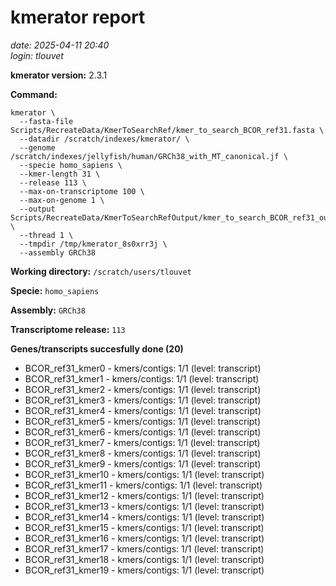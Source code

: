 # kmerator report
*date: 2025-04-11 20:40*  
*login: tlouvet*

**kmerator version:** 2.3.1

**Command:**

```
kmerator \
  --fasta-file Scripts/RecreateData/KmerToSearchRef/kmer_to_search_BCOR_ref31.fasta \
  --datadir /scratch/indexes/kmerator/ \
  --genome /scratch/indexes/jellyfish/human/GRCh38_with_MT_canonical.jf \
  --specie homo_sapiens \
  --kmer-length 31 \
  --release 113 \
  --max-on-transcriptome 100 \
  --max-on-genome 1 \
  --output Scripts/RecreateData/KmerToSearchRefOutput/kmer_to_search_BCOR_ref31_output \
  --thread 1 \
  --tmpdir /tmp/kmerator_8s0xrr3j \
  --assembly GRCh38
```

**Working directory:** `/scratch/users/tlouvet`

**Specie:** `homo_sapiens`

**Assembly:** `GRCh38`

**Transcriptome release:** `113`

**Genes/transcripts succesfully done (20)**

- BCOR_ref31_kmer0 - kmers/contigs: 1/1 (level: transcript)
- BCOR_ref31_kmer1 - kmers/contigs: 1/1 (level: transcript)
- BCOR_ref31_kmer2 - kmers/contigs: 1/1 (level: transcript)
- BCOR_ref31_kmer3 - kmers/contigs: 1/1 (level: transcript)
- BCOR_ref31_kmer4 - kmers/contigs: 1/1 (level: transcript)
- BCOR_ref31_kmer5 - kmers/contigs: 1/1 (level: transcript)
- BCOR_ref31_kmer6 - kmers/contigs: 1/1 (level: transcript)
- BCOR_ref31_kmer7 - kmers/contigs: 1/1 (level: transcript)
- BCOR_ref31_kmer8 - kmers/contigs: 1/1 (level: transcript)
- BCOR_ref31_kmer9 - kmers/contigs: 1/1 (level: transcript)
- BCOR_ref31_kmer10 - kmers/contigs: 1/1 (level: transcript)
- BCOR_ref31_kmer11 - kmers/contigs: 1/1 (level: transcript)
- BCOR_ref31_kmer12 - kmers/contigs: 1/1 (level: transcript)
- BCOR_ref31_kmer13 - kmers/contigs: 1/1 (level: transcript)
- BCOR_ref31_kmer14 - kmers/contigs: 1/1 (level: transcript)
- BCOR_ref31_kmer15 - kmers/contigs: 1/1 (level: transcript)
- BCOR_ref31_kmer16 - kmers/contigs: 1/1 (level: transcript)
- BCOR_ref31_kmer17 - kmers/contigs: 1/1 (level: transcript)
- BCOR_ref31_kmer18 - kmers/contigs: 1/1 (level: transcript)
- BCOR_ref31_kmer19 - kmers/contigs: 1/1 (level: transcript)
